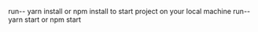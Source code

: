 run-- yarn install or npm install
to start project on your local machine run-- yarn start or npm start
